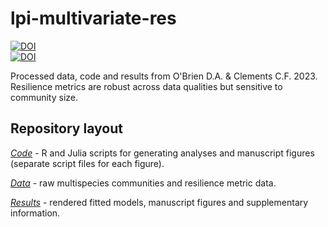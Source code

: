 # lpi-multivariate-res
[![DOI](https://zenodo.org/badge/DOI/10.5281/zenodo.8341499.svg)](https://doi.org/10.5281/zenodo.8341499)
<br>
[![DOI](https://zenodo.org/badge/DOI/10.5061/dryad.00000008d.svg)](https://doi.org/10.5061/dryad.00000008d)


Processed data, code and results from O'Brien D.A. & Clements C.F. 2023. Resilience metrics are robust across data qualities but sensitive to community size.

## Repository layout
[*Code*](Code) - R and Julia scripts for generating analyses and manuscript figures (separate script files for each figure).

[*Data*](Data) - raw multispecies communities and resilience metric data.

[*Results*](Results) - rendered fitted models, manuscript figures and supplementary information.
